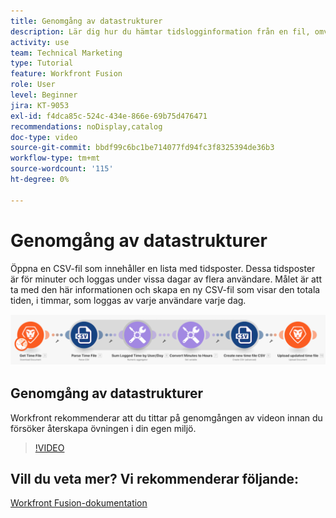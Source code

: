```yaml
---
title: Genomgång av datastrukturer
description: Lär dig hur du hämtar tidslogginformation från en fil, omvandlar den och skapar en ny fil med omformade data i  [!DNL Adobe Workfront Fusion].
activity: use
team: Technical Marketing
type: Tutorial
feature: Workfront Fusion
role: User
level: Beginner
jira: KT-9053
exl-id: f4dca85c-524c-434e-866e-69b75d476471
recommendations: noDisplay,catalog
doc-type: video
source-git-commit: bbdf99c6bc1be714077fd94fc3f8325394de36b3
workflow-type: tm+mt
source-wordcount: '115'
ht-degree: 0%

---
```


# Genomgång av datastrukturer

Öppna en CSV-fil som innehåller en lista med tidsposter. Dessa tidsposter är för minuter och loggas under vissa dagar av flera användare. Målet är att ta med den här informationen och skapa en ny CSV-fil som visar den totala tiden, i timmar, som loggas av varje användare varje dag.

![En bild av ett Fusion-scenario](assets/data-structures-and-data-stores-1.png)

## Genomgång av datastrukturer

Workfront rekommenderar att du tittar på genomgången av videon innan du försöker återskapa övningen i din egen miljö.

>[!VIDEO](https://video.tv.adobe.com/v/335294/?quality=12&learn=on&enablevpops=1)



## Vill du veta mer? Vi rekommenderar följande:

[Workfront Fusion-dokumentation](https://experienceleague.adobe.com/sv/docs/workfront-fusion/using/get-started-with-fusion/understand-workfront-fusion/workfront-fusion-overview)
